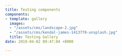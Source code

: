 ```yaml
---
title: Testing components
components:
- template: gallery
  images:
  - "/assets/cms/landscape-2.jpg"
  - "/assets/cms/kendal-james-1413778-unsplash.jpg"
  title: Testing Gallery
date: 2019-04-02 09:47:04 +0000

---
```


